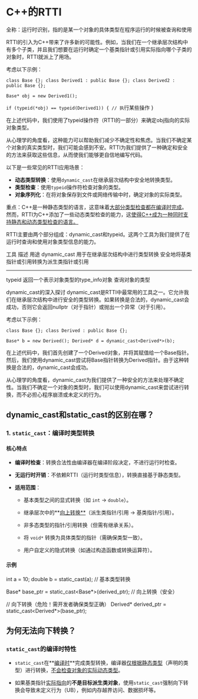 # C++的RTTI

全称：运行时识别，指的是某一个对象的具体类型在程序运行的时候被查询和使用



RTTI的引入为C++带来了许多新的可能性。例如，当我们在一个继承层次结构中有多个子类，并且我们想要在运行时确定一个基类指针或引用实际指向哪个子类的对象时，RTTI就派上了用场。

考虑以下示例：

`class Base {};
class Derived1 : public Base {};
class Derived2 : public Base {};`

`Base* obj = new Derived1();`

`if (typeid(*obj) == typeid(Derived1)) {
    // 执`行某些操作
}



在上述代码中，我们使用了typeid操作符（RTTI的一部分）来确定obj指向的实际对象类型。

从心理学的角度看，这种能力可以帮助我们减少不确定性和焦虑。当我们不确定某个对象的真实类型时，我们可能会感到不安。RTTI为我们提供了一种确定和安全的方法来获取这些信息，从而使我们能够更自信地编写代码。



以下是一些常见的RTTI应用场景：

* **动态类型转换**：使用`dynamic_cast`在继承层次结构中安全地转换类型。
* **类型检查**：使用`typeid`操作符检查对象的类型。
* **对象序列化**：在将对象保存到文件或网络传输中时，确定对象的实际类型。
  
  
  
  

重点：C++是一种静态类型的语言，这意味着<u>大部分类型检查都在编译时完成</u>。然而，RTTI为C++添加了一些动态类型检查的能力，这<u>使得C++成为一种同时支持静态和动态类型检查的语言。</u>



RTTI主要由两个部分组成：dynamic_cast和typeid。这两个工具为我们提供了在运行时查询和使用对象类型信息的能力。

工具    描述    用途
dynamic_cast    用于在继承层次结构中进行类型转换    安全地将基类指针或引用转换为派生类指针或引用

-----------------------------------------------------------------------------

typeid    返回一个表示对象类型的type_info对象    查询对象的类型



dynamic_cast的深入探讨
dynamic_cast是RTTI中最常用的工具之一。它允许我们在继承层次结构中进行安全的类型转换。如果转换是合法的，dynamic_cast会成功，否则它会返回nullptr（对于指针）或抛出一个异常（对于引用）。

考虑以下示例：

`class Base {};
class Derived : public Base {};`

`Base* b = new Derived();
Derived* d = dynamic_cast<Derived*>(b);`

在上述代码中，我们首先创建了一个Derived对象，并将其赋值给一个Base指针。然后，我们使用dynamic_cast尝试将Base指针转换为Derived指针。由于这种转换是合法的，dynamic_cast会成功。

从心理学的角度看，dynamic_cast为我们提供了一种安全的方法来处理不确定性。当我们不确定一个对象的类型时，我们可以使用dynamic_cast来尝试进行转换，而不必担心程序崩溃或未定义的行为。



## dynamic_cast和static_cast的区别在哪？



### **1. `static_cast`：编译时类型转换**

#### **核心特点**

* **编译时检查**：转换合法性由编译器在编译阶段决定，不进行运行时检查。

* **无运行时开销**：不依赖RTTI（运行时类型信息），转换直接基于静态类型。

* **适用范围**：
  
  * 基本类型之间的显式转换（如 `int` → `double`）。
  
  * 继承层次中的**<u>向上转换**</u>（派生类指针/引用 → 基类指针/引用）。
  
  * 非多态类型的指针/引用转换（但需有继承关系）。
  
  * 将 `void*` 转换为具体类型的指针（需确保类型一致）。
  
  * 用户自定义的隐式转换（如通过构造函数或转换运算符）。

#### **示例**



int a = 10;
double b = static_cast<double>(a);  // 基本类型转换

Base* base_ptr = static_cast<Base*>(derived_ptr);  // 向上转换（安全）

// 向下转换（危险！需开发者确保类型正确）
Derived* derived_ptr = static_cast<Derived*>(base_ptr);

## 为何无法向下转换？

### **`static_cast`的编译时特性**

* `static_cast`在**<u>编译时</u>**完成类型转换，编译器<u>仅根据静态类型</u>（声明的类型）进行转换，<u>不会检查对象的实际动态类型</u>。

* 如果基类指针<u>实际指向</u>的**不是目标派生类对象**，使用`static_cast`强制向下转换会导致未定义行为（UB），例如内存越界访问、数据损坏等。
